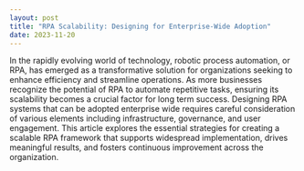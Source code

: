 ```yaml
---
layout: post
title: "RPA Scalability: Designing for Enterprise-Wide Adoption"
date: 2023-11-20
---
```


In the rapidly evolving world of technology, robotic process automation, or RPA, has emerged as a transformative solution for organizations seeking to enhance efficiency and streamline operations. As more businesses recognize the potential of RPA to automate repetitive tasks, ensuring its scalability becomes a crucial factor for long term success. Designing RPA systems that can be adopted enterprise wide requires careful consideration of various elements including infrastructure, governance, and user engagement. This article explores the essential strategies for creating a scalable RPA framework that supports widespread implementation, drives meaningful results, and fosters continuous improvement across the organization.
